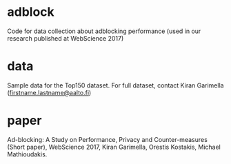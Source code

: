 # adblock
Code for data collection about adblocking performance (used in our research published at WebScience 2017)

# data
Sample data for the Top150 dataset. For full dataset, contact Kiran Garimella (firstname.lastname@aalto.fi)

# paper
Ad-blocking: A Study on Performance, Privacy and Counter-measures (Short paper), WebScience 2017, Kiran Garimella, Orestis Kostakis, Michael Mathioudakis.
